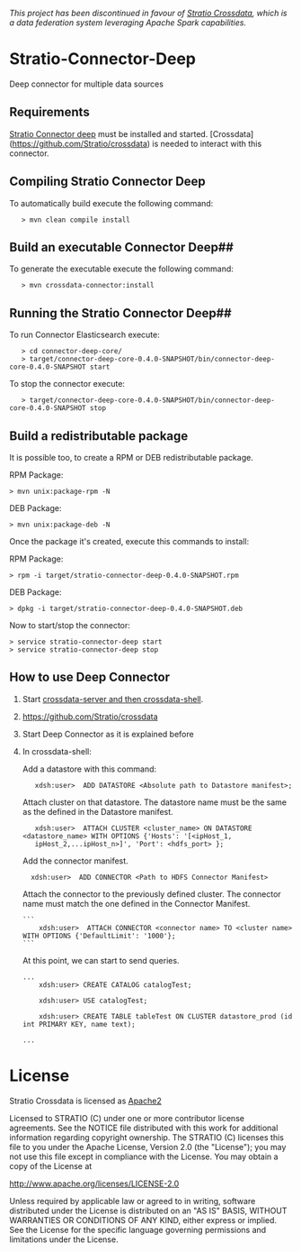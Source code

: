 
*This project has been discontinued in favour of [Stratio Crossdata](https://github.com/Stratio/Crossdata), which is a data federation system leveraging Apache Spark capabilities.*

Stratio-Connector-Deep
======================

Deep connector for multiple data sources

## Requirements ##

[Stratio Connector deep](https://github.com/Stratio/stratio-connector-deep) must be installed and started.
[Crossdata] (https://github.com/Stratio/crossdata) is needed to interact with this connector.

## Compiling Stratio Connector Deep ##

To automatically build execute the following command:

```
   > mvn clean compile install
```

## Build an executable Connector Deep##

To generate the executable execute the following command:

```
   > mvn crossdata-connector:install
```

## Running the Stratio Connector Deep##


To run Connector Elasticsearch execute:

```
   > cd connector-deep-core/
   > target/connector-deep-core-0.4.0-SNAPSHOT/bin/connector-deep-core-0.4.0-SNAPSHOT start
```

To stop the connector execute:

```
   > target/connector-deep-core-0.4.0-SNAPSHOT/bin/connector-deep-core-0.4.0-SNAPSHOT stop
```
## Build a redistributable package ##

It is possible too, to create a RPM or DEB redistributable package.

RPM Package:

    > mvn unix:package-rpm -N

DEB Package:

    > mvn unix:package-deb -N

Once the package it's created, execute this commands to install:

RPM Package:

    > rpm -i target/stratio-connector-deep-0.4.0-SNAPSHOT.rpm

DEB Package:

    > dpkg -i target/stratio-connector-deep-0.4.0-SNAPSHOT.deb

Now to start/stop the connector:

    > service stratio-connector-deep start
    > service stratio-connector-deep stop



## How to use Deep Connector ##

 1. Start [crossdata-server and then crossdata-shell](https://github.com/Stratio/crossdata).
 2. https://github.com/Stratio/crossdata
 3. Start Deep Connector as it is explained before
 4. In crossdata-shell:

    Add a datastore with this command:

      ```
         xdsh:user>  ADD DATASTORE <Absolute path to Datastore manifest>;
      ```

    Attach cluster on that datastore. The datastore name must be the same as the defined in the Datastore manifest.

      ```
         xdsh:user>  ATTACH CLUSTER <cluster_name> ON DATASTORE <datastore_name> WITH OPTIONS {'Hosts': '[<ipHost_1,
         ipHost_2,...ipHost_n>]', 'Port': <hdfs_port> };
      ```

    Add the connector manifest.

       ```
         xdsh:user>  ADD CONNECTOR <Path to HDFS Connector Manifest>
       ```

    Attach the connector to the previously defined cluster. The connector name must match the one defined in the
    Connector Manifest.

        ```
            xdsh:user>  ATTACH CONNECTOR <connector name> TO <cluster name> WITH OPTIONS {'DefaultLimit': '1000'};
        ```

    At this point, we can start to send queries.

        ...
            xdsh:user> CREATE CATALOG catalogTest;

            xdsh:user> USE catalogTest;

            xdsh:user> CREATE TABLE tableTest ON CLUSTER datastore_prod (id int PRIMARY KEY, name text);

        ...


# License #

Stratio Crossdata is licensed as [Apache2](http://www.apache.org/licenses/LICENSE-2.0.txt)

Licensed to STRATIO (C) under one or more contributor license agreements.
See the NOTICE file distributed with this work for additional information
regarding copyright ownership.  The STRATIO (C) licenses this file
to you under the Apache License, Version 2.0 (the
"License"); you may not use this file except in compliance
with the License.  You may obtain a copy of the License at

  http://www.apache.org/licenses/LICENSE-2.0

Unless required by applicable law or agreed to in writing,
software distributed under the License is distributed on an
"AS IS" BASIS, WITHOUT WARRANTIES OR CONDITIONS OF ANY
KIND, either express or implied.  See the License for the
specific language governing permissions and limitations
under the License.

